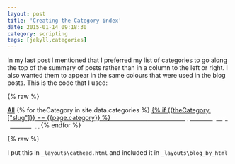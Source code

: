 ```yaml
---
layout: post
title: 'Creating the Category index'
date: 2015-01-14 09:18:30
category: scripting
tags: [jekyll,categories]
---
```

In my last post I mentioned that I preferred my list of categories to go along the top of the summary of posts rather than in a column to the left or right.  I also wanted them to appear in the same colours that were used in the blog posts.  This is the code that I used:

<div></div>
	{% raw %}
	<p id="post-meta">
		<a href="/"><span class="label" style="color:black">All</span></a>
		{% for theCategory in site.data.categories %}
			<a href="/blog/category/{{theCategory.["slug"]}}">
				{% if {{theCategory.["slug"]}} == {{page.category}} %}
					<span class="label" style='color:#ffffff;background-color:{{theCategory.["color"]}}'>
				{% else %}
					<span class= "label" style='color:{{theCategory.["color"]}}'>
				{% endif %}
			{{theCategory.["name"]}}</span></a>
		{% endfor %}
	</p>
	{% raw %}

I put this in `_layouts\cathead.html` and included it in `_layouts\blog_by_html`
